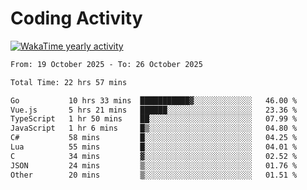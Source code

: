 # Coding Activity

[![WakaTime yearly activity](https://wakatime.com/share/@140030/163ffd53-d8ae-42da-ba63-07bbf952cb75.svg)](https://wakatime.com/@140030)

<!--START_SECTION:wakaweekly-->

```txt
From: 19 October 2025 - To: 26 October 2025

Total Time: 22 hrs 57 mins

Go           10 hrs 33 mins  ███████████▓░░░░░░░░░░░░░   46.00 %
Vue.js       5 hrs 21 mins   ██████░░░░░░░░░░░░░░░░░░░   23.36 %
TypeScript   1 hr 50 mins    ██░░░░░░░░░░░░░░░░░░░░░░░   07.99 %
JavaScript   1 hr 6 mins     █▒░░░░░░░░░░░░░░░░░░░░░░░   04.80 %
C#           58 mins         █░░░░░░░░░░░░░░░░░░░░░░░░   04.25 %
Lua          55 mins         █░░░░░░░░░░░░░░░░░░░░░░░░   04.01 %
C            34 mins         ▓░░░░░░░░░░░░░░░░░░░░░░░░   02.52 %
JSON         24 mins         ▒░░░░░░░░░░░░░░░░░░░░░░░░   01.76 %
Other        20 mins         ▒░░░░░░░░░░░░░░░░░░░░░░░░   01.51 %
```

<!--END_SECTION:wakaweekly-->